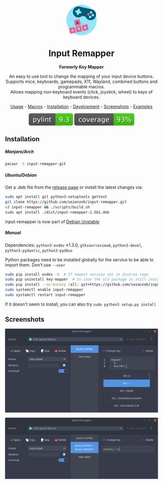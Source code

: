 <p align="center"><img src="data/input-remapper.svg" width=100/></p>

<h1 align="center">Input Remapper</h1>

<p align="center"><b>Formerly Key Mapper</b></p>

<p align="center">
  An easy to use tool to change the mapping of your input device buttons.<br/>
  Supports mice, keyboards, gamepads, X11, Wayland, combined buttons and programmable macros.<br/>
  Allows mapping non-keyboard events (click, joystick, wheel) to keys of keyboard devices.
</p>

<p align="center"><a href="readme/usage.md">Usage</a> - <a href="readme/macros.md">Macros</a> - <a href="#installation">Installation</a> - <a href="readme/development.md">Development</a> - <a href="#screenshots">Screenshots</a> - <a href="readme/examples.md">Examples</a></p>

<p align="center"><img src="readme/pylint.svg"/> <img src="readme/coverage.svg"/></p>

## Installation

##### Manjaro/Arch

```bash
pacaur -S input-remapper-git
```

##### Ubuntu/Debian

Get a .deb file from the [release page](https://github.com/sezanzeb/input-remapper/releases)
or install the latest changes via:

```bash
sudo apt install git python3-setuptools gettext
git clone https://github.com/sezanzeb/input-remapper.git
cd input-remapper && ./scripts/build.sh
sudo apt install ./dist/input-remapper-1.5b1.deb
```

input-remapper is now part of [Debian Unstable](https://packages.debian.org/sid/input-remapper)

##### Manual

Dependencies: `python3-evdev` ≥1.3.0, `gtksourceview4`, `python3-devel`, `python3-pydantic`, `python3-pydbus`

Python packages need to be installed globally for the service to be able to import them. Don't use `--user`

```bash
sudo pip install evdev -U  # If newest version not in distros repo
sudo pip uninstall key-mapper  # In case the old package is still installed
sudo pip install --no-binary :all: git+https://github.com/sezanzeb/input-remapper.git
sudo systemctl enable input-remapper
sudo systemctl restart input-remapper
```

If it doesn't seem to install, you can also try `sudo python3 setup.py install`

## Screenshots

<p align="center">
  <img src="readme/screenshot.png"/>
</p>

<p align="center">
  <img src="readme/screenshot_2.png"/>
</p>
